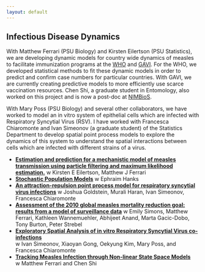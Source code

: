 ```yaml
---
layout: default
---
```

## Infectious Disease Dynamics

 With Matthew Ferrari (PSU Biology) and Kirsten Eilertson (PSU Statistics), we are developing dynamic models for country wide dynamics of measles to facilitate immunization programs at the [WHO](http://www.who.int) and [GAVI](http://www.gavi.org).  For the WHO, we developed statistical methods to fit these dynamic models in order to predict and confirm case numbers for particular countries. With GAVI, we are currently creating predictive models to more efficiently use scarce vaccination resources.  Chen Shi, a graduate student in Entomology, also worked on this project and is now a post-doc at [NIMBioS](http://www.nimbios.org).

 With Mary Poss (PSU Biology) and several other collaborators, we have worked to model an in vitro system of epithelial cells which are infected with Respiratory Syncytial Virus (RSV).  I have worked with Francesca Chiaromonte and Ivan Simeonov (a graduate student) of the Statistics Department to develop spatial point process models to explore the dynamics of this system to understand the spatial interactions between cells which are infected with different strains of a virus.

 
* **[Estimation and prediction for a mechanistic model of measles transmission using particle filtering and maximum likelihood estimation.](https://doi.org/10.1002/sim.8290)**
w Kirsten E Eilertson, Matthew J Ferrari
 * **[Stochastic Population Models](https://www.sciencedirect.com/science/article/pii/S0169716118300270)** 
 w Ephraim Hanks
* **[An attraction-repulsion point process model for respiratory syncytial virus infections](http://arxiv.org/abs/1401.5506)**
w Joshua Goldstein, Murali Haran, Ivan Simeonov, Francesca Chiaromonte
* **[Assessment of the 2010 global measles mortality reduction goal: results from a model of surveillance data](http://dx.doi.org/10.1016/S0140-6736(12)60522-4)** 
w Emily Simons, Matthew Ferrari,  Kathleen Wannemuehler, Abhijeet Anand, Marta Gacic-Dobo, Tony Burton, Peter Strebel
* **[Exploratory Spatial Analysis of in vitro Respiratory Syncytial Virus co-infections](http://dx.doi.org/10.3390/v2122782)**  
 w Ivan Simeonov, Xiaoyan Gong, Oekyung Kim, Mary Poss, and Francesca Chiaromonte
* **[Tracking Measles Infection through Non-linear State Space Models](@root_path/content/docs/measles.pdf)**  
w Matthew Ferrari and Chen Shi

